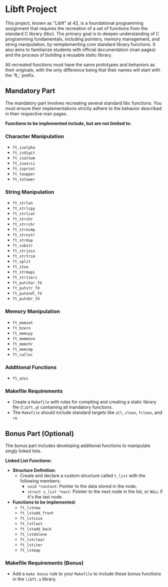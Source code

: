 # Libft Project

This project, known as "Libft" at 42, is a foundational programming assignment that requires the recreation of a set of functions from the standard C library (libc). The primary goal is to deepen understanding of C programming fundamentals, including pointers, memory management, and string manipulation, by reimplementing core standard library functions. It also aims to familiarize students with official documentation (man pages) and the process of building a reusable static library.

All recreated functions must have the same prototypes and behaviors as their originals, with the only difference being that their names will start with the 'ft_' prefix.

## Mandatory Part

The mandatory part involves recreating several standard libc functions. You must ensure their implementations strictly adhere to the behavior described in their respective man pages.

**Functions to be implemented include, but are not limited to:**

### Character Manipulation
* `ft_isalpha`
* `ft_isdigit`
* `ft_isalnum`
* `ft_isascii`
* `ft_isprint`
* `ft_toupper`
* `ft_tolower`

### String Manipulation
* `ft_strlen`
* `ft_strlcpy`
* `ft_strlcat`
* `ft_strchr`
* `ft_strrchr`
* `ft_strncmp`
* `ft_strnstr`
* `ft_strdup`
* `ft_substr`
* `ft_strjoin`
* `ft_strtrim`
* `ft_split`
* `ft_itoa`
* `ft_strmapi`
* `ft_striteri`
* `ft_putchar_fd`
* `ft_putstr_fd`
* `ft_putendl_fd`
* `ft_putnbr_fd`

### Memory Manipulation
* `ft_memset`
* `ft_bzero`
* `ft_memcpy`
* `ft_memmove`
* `ft_memchr`
* `ft_memcmp`
* `ft_calloc`

### Additional Functions
* `ft_atoi`

### Makefile Requirements
* Create a `Makefile` with rules for compiling and creating a static library file (`libft.a`) containing all mandatory functions.
* The `Makefile` should include standard targets like `all`, `clean`, `fclean`, and `re`.

## Bonus Part (Optional)

The bonus part includes developing additional functions to manipulate singly linked lists.

**Linked List Functions:**

* **Structure Definition**:
    * Create and declare a custom structure called `t_list` with the following members:
        * `void *content`: Pointer to the data stored in the node.
        * `struct s_list *next`: Pointer to the next node in the list, or `NULL` if it's the last node.
* **Functions to be implemented:**
    * `ft_lstnew`
    * `ft_lstadd_front`
    * `ft_lstsize`
    * `ft_lstlast`
    * `ft_lstadd_back`
    * `ft_lstdelone`
    * `ft_lstclear`
    * `ft_lstiter`
    * `ft_lstmap`

### Makefile Requirements (Bonus)
* Add a `make bonus` rule to your `Makefile` to include these bonus functions in the `libft.a` library.
